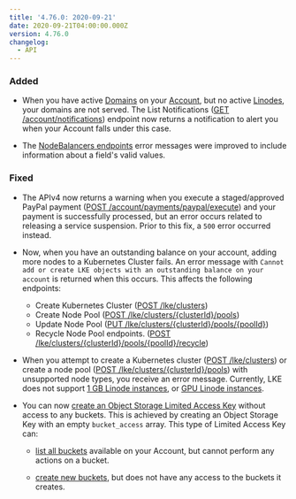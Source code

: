 ```yaml
---
title: '4.76.0: 2020-09-21'
date: 2020-09-21T04:00:00.000Z
version: 4.76.0
changelog:
  - API
---
```


### Added

- When you have active [Domains](https://www.linode.com/docs/api/domains/) on your [Account](https://www.linode.com/docs/api/account/), but no active [Linodes](https://www.linode.com/docs/api/linode-instances/), your domains are not served. The List Notifications ([GET /account/notifications](https://www.linode.com/docs/api/account/)) endpoint now returns a notification to alert you when your Account falls under this case.

- The [NodeBalancers endpoints](/api/v4/nodebalancers) error messages were improved to include information about a field's valid values.

### Fixed

- The APIv4 now returns a warning when you execute a staged/approved PayPal payment ([POST /account/payments/paypal/execute](https://www.linode.com/docs/api/account/)) and your payment is successfully processed, but an error occurs related to releasing a service suspension. Prior to this fix, a `500` error occurred instead.

- Now, when you have an outstanding balance on your account, adding more nodes to a Kubernetes Cluster fails. An error message with `Cannot add or create LKE objects with an outstanding balance on your account` is returned when this occurs. This affects the following endpoints:
    - Create Kubernetes Cluster ([POST /lke/clusters](/api/v4/lke-clusters/#post))
    - Create Node Pool ([POST /lke/clusters/{clusterId}/pools](/api/v4/lke-clusters-cluster-id-pools/#post))
    - Update Node Pool ([PUT /lke/clusters/{clusterId}/pools/{poolId}](/api/v4/lke-clusters-cluster-id-pools-pool-id/#put))
    - Recycle Node Pool endpoints. ([POST /lke/clusters/{clusterId}/pools/{poolId}/recycle](/api/v4/lke-clusters-cluster-id-pools-pool-id-recycle/#post))

- When you attempt to create a Kubernetes cluster ([POST /lke/clusters](/api/v4/lke-clusters/#post)) or create a node pool ([POST /lke/clusters/{clusterId}/pools](/api/v4/lke-clusters-cluster-id-pools/#post)) with unsupported node types, you receive an error message. Currently, LKE does not support [1 GB Linode instances](https://www.linode.com/products/shared/), or [GPU Linode instances](https://www.linode.com/products/gpu/).

- You can now [create an Object Storage Limited Access Key](/api/v4/object-storage-keys/#post) without access to any buckets. This is achieved by creating an Object Storage Key with an empty `bucket_access` array. This type of Limited Access Key can:

    - [list all buckets](/api/v4/object-storage-buckets/) available on your Account, but cannot perform any actions on a bucket.

    - [create new buckets](/api/v4/object-storage-buckets/#post), but does not have any access to the buckets it creates.